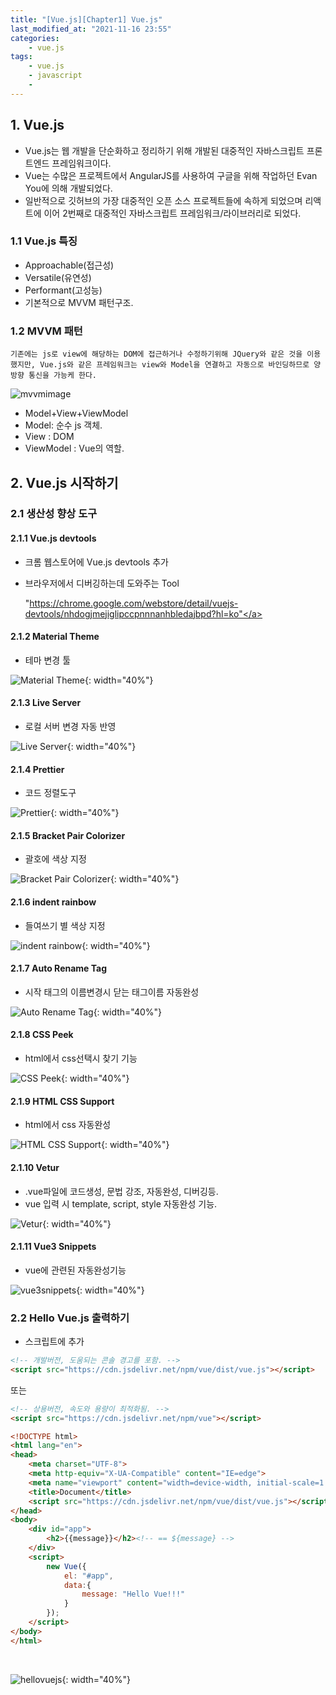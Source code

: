 ```yaml
---
title: "[Vue.js][Chapter1] Vue.js"
last_modified_at: "2021-11-16 23:55"
categories:
    - vue.js
tags:
    - vue.js
    - javascript
    - 
---
```

## 1. Vue.js
* Vue.js는 웹 개발을 단순화하고 정리하기 위해 개발된 대중적인 자바스크립트 프론트엔드 프레임워크이다.
* Vue는 수많은 프로젝트에서 AngularJS를 사용하여 구글을 위해 작업하던 Evan You에 의해 개발되었다.
* 일반적으로 깃허브의 가장 대중적인 오픈 소스 프로젝트들에 속하게 되었으며 리액트에 이어 2번째로 대중적인 자바스크립트 프레임워크/라이브러리로 되었다.

### 1.1 Vue.js 특징
* Approachable(접근성)
* Versatile(유연성)
* Performant(고성능)
* 기본적으로 MVVM 패턴구조.

### 1.2 MVVM 패턴
    기존에는 js로 view에 해당하는 DOM에 접근하거나 수정하기위해 JQuery와 같은 것을 이용했지만, Vue.js와 같은 프레임워크는 view와 Model을 연결하고 자동으로 바인딩하므로 양방향 통신을 가능케 한다.

![mvvmimage](https://upload.wikimedia.org/wikipedia/commons/thumb/8/87/MVVMPattern.png/500px-MVVMPattern.png)
* Model+View+ViewModel
* Model: 순수 js 객체.
* View : DOM
* ViewModel : Vue의 역할. 

## 2. Vue.js 시작하기
### 2.1 생산성 향상 도구
#### 2.1.1 Vue.js devtools
* 크롬 웹스토어에 Vue.js devtools 추가
* 브라우저에서 디버깅하는데 도와주는 Tool

    <a>"https://chrome.google.com/webstore/detail/vuejs-devtools/nhdogjmejiglipccpnnnanhbledajbpd?hl=ko"</a>

#### 2.1.2 Material Theme
* 테마 변경 툴

![Material Theme](/assets/img/vue/materialIconTheme.jpg){: width="40%"}

#### 2.1.3 Live Server
* 로컬 서버 변경 자동 반영

![Live Server](/assets/img/vue/liveserver.jpg){: width="40%"}

#### 2.1.4 Prettier
* 코드 정렬도구

![Prettier](/assets/img/vue/prettier.jpg){: width="40%"}

#### 2.1.5 Bracket Pair Colorizer
* 괄호에 색상 지정

![Bracket Pair Colorizer](/assets/img/vue/brackepaircolorizer.jpg){: width="40%"}

#### 2.1.6 indent rainbow
* 들여쓰기 별 색상 지정

![indent rainbow](/assets/img/vue/indentrainbow.jpg){: width="40%"}

#### 2.1.7 Auto Rename Tag
* 시작 태그의 이름변경시 닫는 태그이름 자동완성

![Auto Rename Tag](/assets/img/vue/autorenametag.jpg){: width="40%"}

#### 2.1.8 CSS Peek
* html에서 css선택시 찾기 기능

![CSS Peek](/assets/img/vue/csspeek.jpg){: width="40%"}

#### 2.1.9 HTML CSS Support
* html에서 css 자동완성

![HTML CSS Support](/assets/img/vue/htmlcsssupport.jpg){: width="40%"}

#### 2.1.10 Vetur

* .vue파일에 코드생성, 문법 강조, 자동완성, 디버깅등.
* vue 입력 시 template, script, style 자동완성 기능.

![Vetur](/assets/img/vue/vetur.jpg){: width="40%"}

#### 2.1.11 Vue3 Snippets
* vue에 관련된 자동완성기능

![vue3snippets](/assets/img/vue/vue3snippets.jpg){: width="40%"}


### 2.2 Hello Vue.js 출력하기
* 스크립트에 추가
```html
<!-- 개발버전, 도움되는 콘솔 경고를 포함. -->
<script src="https://cdn.jsdelivr.net/npm/vue/dist/vue.js"></script>
```
또는
```html
<!-- 상용버전, 속도와 용량이 최적화됨. -->
<script src="https://cdn.jsdelivr.net/npm/vue"></script>
```
```html
<!DOCTYPE html>
<html lang="en">
<head>
    <meta charset="UTF-8">
    <meta http-equiv="X-UA-Compatible" content="IE=edge">
    <meta name="viewport" content="width=device-width, initial-scale=1.0">
    <title>Document</title>
    <script src="https://cdn.jsdelivr.net/npm/vue/dist/vue.js"></script>
</head>
<body>
    <div id="app">
        <h2>{{message}}</h2><!-- == ${message} -->
    </div>
    <script>
        new Vue({
            el: "#app",
            data:{
                message: "Hello Vue!!!"
            }
        });
    </script>
</body>
</html>
```
<br>

![hellovuejs](/assets/img/vue/hellovuejs.jpg){: width="40%"}